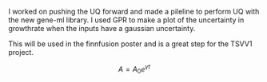I worked on pushing the UQ forward and made a pileline to perform UQ with the new gene-ml library. I used GPR to make a plot of the uncertainty in growthrate when the inputs have a gaussian uncertainty. 

This will be used in the finnfusion poster and is a great step for the TSVV1 project. 

$$
A = A_0 e^{\gamma t}
$$
